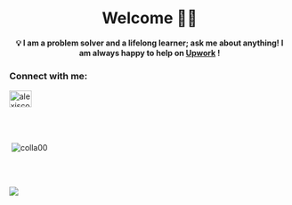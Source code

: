 <h1 align="center"> Welcome 👋🏾 </h1>
<p>
   <p align="center">
  <strong>💡 I am a problem solver and a lifelong learner; ask me about anything! I am always happy to help on <a href="https://www.upwork.com/freelancers/alexisceo" target="_blank">Upwork</a> !</strong>
</p>

<h3 align="left">Connect with me:</h3>
<p align="left"> <a href="https://linkedin.com/in/alexiscollier" target="blank"><img align="center" src="https://raw.githubusercontent.com/rahuldkjain/github-profile-readme-generator/master/src/images/icons/Social/linked-in-alt.svg" alt="alexiscollier" height="30" width="40" /></a>
</p>
<br><br>
<p>&nbsp;<img align="center" src="https://github-readme-stats.vercel.app/api?username=colla00&show_icons=true&locale=en" alt="colla00" /></p> <br><br>

![](https://komarev.com/ghpvc/?username=colla00&color=blue&style=for-the-badge)

